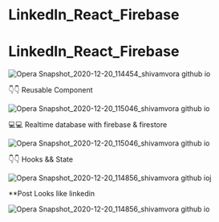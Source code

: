 # LinkedIn_React_Firebase
# LinkedIn_React_Firebase

![Opera Snapshot_2020-12-20_114454_shivamvora github io](https://user-images.githubusercontent.com/59314521/102706764-aedcfa80-42ba-11eb-9f0b-16de67f13b5d.png)

👇👇 Reusable Component 

![Opera Snapshot_2020-12-20_115046_shivamvora github io](https://user-images.githubusercontent.com/59314521/102706767-b8fef900-42ba-11eb-9a23-acab60db9565.png)

💻💻 Realtime database with firebase & firestore

![Opera Snapshot_2020-12-20_115046_shivamvora github io](https://user-images.githubusercontent.com/59314521/102706767-b8fef900-42ba-11eb-9a23-acab60db9565.png)


👇👇 Hooks && State

![Opera Snapshot_2020-12-20_114856_shivamvora github ioj](https://user-images.githubusercontent.com/59314521/102706770-bf8d7080-42ba-11eb-9ac1-54519acfb1d2.png)

**Post Looks like linkedin

![Opera Snapshot_2020-12-20_114856_shivamvora github io](https://user-images.githubusercontent.com/59314521/102706773-c4522480-42ba-11eb-868a-00f8820582ac.png)
